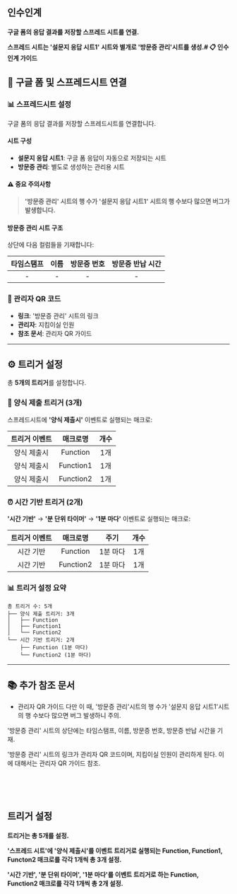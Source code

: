 <H2>
인수인계

<H4>
구글 폼의 응답 결과를 저장할 스프레드 시트를 연결.

스프레드 시트는 '설문지 응답 시트1' 시트와 별개로 '방문증 관리'시트를 생성.# 📋 인수인계 가이드

## 🔗 구글 폼 및 스프레드시트 연결

### 📊 스프레드시트 설정

구글 폼의 응답 결과를 저장할 스프레드시트를 연결합니다.

#### 시트 구성
- **설문지 응답 시트1**: 구글 폼 응답이 자동으로 저장되는 시트
- **방문증 관리**: 별도로 생성하는 관리용 시트

#### ⚠️ 중요 주의사항
> **'방문증 관리' 시트의 행 수가 '설문지 응답 시트1' 시트의 행 수보다 많으면 버그가 발생합니다.**

#### 방문증 관리 시트 구조
상단에 다음 컬럼들을 기재합니다:

| 타임스탬프 | 이름 | 방문증 번호 | 방문증 반납 시간 |
|:--------:|:----:|:---------:|:------------:|
|    -     |  -   |     -     |      -       |

### 🔗 관리자 QR 코드
- **링크**: '방문증 관리' 시트의 링크
- **관리자**: 지킴이실 인원
- **참조 문서**: 관리자 QR 가이드

---

## ⚙️ 트리거 설정

총 **5개의 트리거**를 설정합니다.

### 📝 양식 제출 트리거 (3개)
스프레드시트에 **'양식 제출시'** 이벤트로 실행되는 매크로:

| 트리거 이벤트 | 매크로명 | 개수 |
|:----------:|:------:|:----:|
| 양식 제출시 | Function | 1개 |
| 양식 제출시 | Function1 | 1개 |
| 양식 제출시 | Function2 | 1개 |

### ⏰ 시간 기반 트리거 (2개)
**'시간 기반'** → **'분 단위 타이머'** → **'1분 마다'** 이벤트로 실행되는 매크로:

| 트리거 이벤트 | 매크로명 | 주기 | 개수 |
|:----------:|:------:|:----:|:----:|
| 시간 기반 | Function | 1분 마다 | 1개 |
| 시간 기반 | Function2 | 1분 마다 | 1개 |

### 📊 트리거 설정 요약

```
총 트리거 수: 5개
├── 양식 제출 트리거: 3개
│   ├── Function
│   ├── Function1
│   └── Function2
└── 시간 기반 트리거: 2개
    ├── Function (1분 마다)
    └── Function2 (1분 마다)
```

---

## 📚 추가 참조 문서
- 관리자 QR 가이드
다만 이 때, '방문증 관리'시트의 행 수가 '설문지 응답 시트1'시트의 행 수보다 많으면 버그 발생하니 주의.

'방문증 관리' 시트의 상단에는 타임스탬프, 이름, 방문증 번호, 방문증 반납 시간을 기재.

'방문증 관리' 시트의 링크가 관리자 QR 코드이며, 지킴이실 인원이 관리하게 된다.
이에 대해서는 관리자 QR 가이드 참조.

<br><br><br>
<H2>
트리거 설정

<H4>
트리거는 총 5개를 설정.

'스프레드 시트'에 '양식 제출시'를 이벤트 트리거로 실행되는 Function, Function1, Functon2 매크로를 각각 1개씩 총 3개 설정.

'시간 기반', '분 단위 타이머', '1분 마다'를 이벤트 트리거로 하는 Function, Function2 매크로를 각각 1개씩 총 2개 설정.
